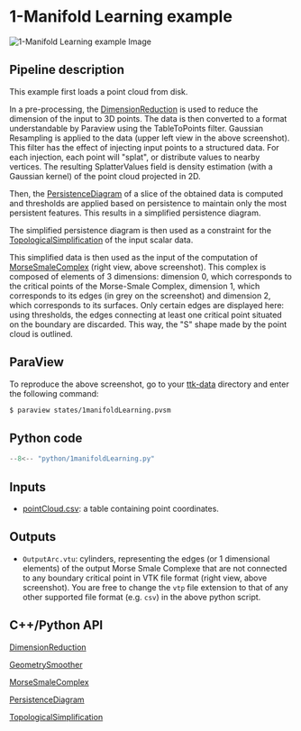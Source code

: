 # 1-Manifold Learning example

![1-Manifold Learning example Image](https://topology-tool-kit.github.io/img/gallery/1manifoldLearning.jpeg)


## Pipeline description

This example first loads a point cloud from disk. 

In a pre-processing, the [DimensionReduction](https://topology-tool-kit.github.io/doc/html/classttk_1_1DimensionReduction.html) is used to reduce the dimension of the input to 3D points. The data is then converted to a format understandable by Paraview using the TableToPoints filter. Gaussian Resampling is applied to the data (upper left view in the above screenshot). This filter has the effect of injecting input points to a structured data. For each injection, each point will "splat", or distribute values to nearby vertices. The resulting SplatterValues field is density estimation (with a Gaussian kernel) of the point cloud projected in 2D.

Then, the [PersistenceDiagram](https://topology-tool-kit.github.io/doc/html/classttkPersistenceDiagram.html) of a slice of the obtained data is computed and thresholds are applied based on persistence to maintain only the most persistent features. This results in a simplified persistence diagram.

The simplified persistence diagram is then used as a constraint for the [TopologicalSimplification](https://topology-tool-kit.github.io/doc/html/classttkTopologicalSimplification.html) of the input scalar data.

This simplified data is then used as the input of the computation of [MorseSmaleComplex](https://topology-tool-kit.github.io/doc/html/classttk_1_1MorseSmaleComplex.html) (right view, above screenshot). This complex is composed of elements of 3 dimensions: dimension 0, which corresponds to the critical points of the Morse-Smale Complex, dimension 1, which corresponds to its edges (in grey on the screenshot) and dimension 2, which corresponds to its surfaces. Only certain edges are displayed here: using thresholds, the edges connecting at least one critical point situated on the boundary are discarded. This way, the "S" shape made by the point cloud is outlined.

## ParaView
To reproduce the above screenshot, go to your [ttk-data](https://github.com/topology-tool-kit/ttk-data) directory and enter the following command:
``` bash
$ paraview states/1manifoldLearning.pvsm
```

## Python code

``` python  linenums="1"
--8<-- "python/1manifoldLearning.py"
```

## Inputs
- [pointCloud.csv](https://github.com/topology-tool-kit/ttk-data/raw/dev/pointCloud.csv): a table containing point coordinates.

## Outputs
- `OutputArc.vtu`: cylinders, representing the edges (or 1 dimensional elements) of the output Morse Smale Complexe that are not connected to any boundary critical point in VTK file format (right view, above screenshot). You are free to change the `vtp` file extension to that of any other supported file format (e.g. `csv`) in the above python script.


## C++/Python API

[DimensionReduction](https://topology-tool-kit.github.io/doc/html/classttk_1_1DimensionReduction.html)

[GeometrySmoother](https://topology-tool-kit.github.io/doc/html/classttkGeometrySmoother.html)

[MorseSmaleComplex](https://topology-tool-kit.github.io/doc/html/classttk_1_1MorseSmaleComplex.html)

[PersistenceDiagram](https://topology-tool-kit.github.io/doc/html/classttkPersistenceDiagram.html)

[TopologicalSimplification](https://topology-tool-kit.github.io/doc/html/classttkTopologicalSimplification.html)

